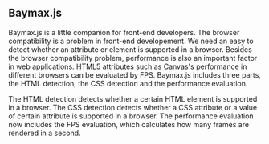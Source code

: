 ## Baymax.js

Baymax.js is a little companion for front-end developers. The browser compatibility is a problem in front-end developement. We need an easy to detect whether an attribute or element is supported in a browser. Besides the browser compatibility problem, performance is also an important factor in web applications. HTML5 attributes such as Canvas's performance in different browsers can be evaluated by FPS. Baymax.js includes three parts, the HTML detection, the CSS detection and the performance evaluation. 

The HTML detection detects whether a certain HTML element is supported in a browser. The CSS detection detects whether a CSS attribute or a value of certain attribute is supported in a browser. The performance evaluation now includes the FPS evaluation, which calculates how many frames are rendered in a second.


